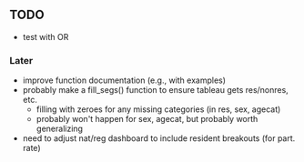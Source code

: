
## TODO

- test with OR

### Later

- improve function documentation (e.g., with examples)
- probably make a fill_segs() function to ensure tableau gets res/nonres, etc.
    + filling with zeroes for any missing categories (in res, sex, agecat)
    + probably won't happen for sex, agecat, but probably worth generalizing
- need to adjust nat/reg dashboard to include resident breakouts (for part. rate)
